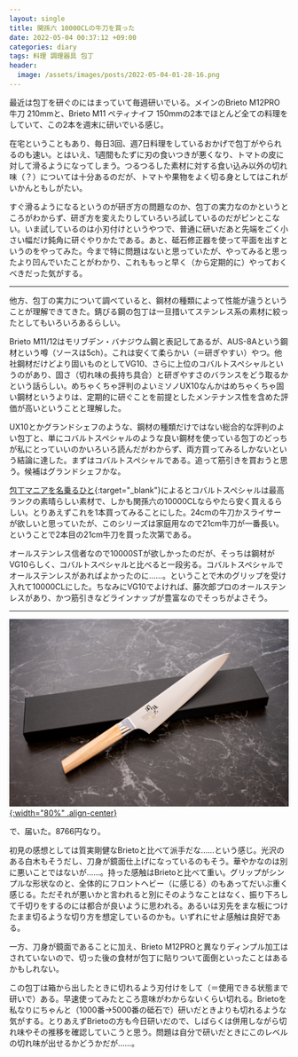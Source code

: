 ```yaml
---
layout: single
title: 関孫六 10000CLの牛刀を買った
date: 2022-05-04 00:37:12 +09:00
categories: diary
tags: 料理 調理器具 包丁
header:
  image: /assets/images/posts/2022-05-04-01-28-16.png
---
```


最近は包丁を研ぐのにはまっていて毎週研いでいる。メインのBrieto M12PRO 牛刀 210mmと、Brieto M11 ペティナイフ 150mmの2本でほとんど全ての料理をしていて、この2本を週末に研いでいる感じ。

在宅ということもあり、毎日3回、週7日料理をしているおかげで包丁がやられるのも速い。とはいえ、1週間もたずに刃の食いつきが悪くなり、トマトの皮に対して滑るようになってしまう。つるつるした素材に対する食い込み以外の切れ味（？）については十分あるのだが、トマトや果物をよく切る身としてはこれがいかんともしがたい。

すぐ滑るようになるというのが研ぎ方の問題なのか、包丁の実力なのかというところがわからず、研ぎ方を変えたりしていろいろ試しているのだがピンとこない。いま試しているのは小刃付けというやつで、普通に研いだあと先端をごく小さい幅だけ鈍角に研ぐやりかたである。あと、砥石修正器を使って平面を出すというのをやってみた。今まで特に問題はないと思っていたが、やってみると思ったより凹んでいたことがわかり、これももっと早く（から定期的に）やっておくべきだった気がする。

----

他方、包丁の実力について調べていると、鋼材の種類によって性能が違うということが理解できてきた。錆びる鋼の包丁は一旦措いてステンレス系の素材に絞ったとしてもいろいろあるらしい。

Brieto M11/12はモリブデン・バナジウム鋼と表記してあるが、AUS-8Aという鋼材という噂（ソースは5ch）。これは安くて柔らかい（＝研ぎやすい）やつ。他社鋼材だけどより固いものとしてVG10、さらに上位のコバルトスペシャルというのがあり、固さ（切れ味の長持ち具合）と研ぎやすさのバランスをどう取るかという話らしい。めちゃくちゃ評判のよいミソノUX10なんかはめちゃくちゃ固い鋼材というよりは、定期的に研ぐことを前提としたメンテナンス性を含めた評価が高いということと理解した。

UX10とかグランドシェフのような、鋼材の種類だけではない総合的な評判のよい包丁と、単にコバルトスペシャルのような良い鋼材を使っている包丁のどっちが私にとっていいのかいろいろ読んだがわからず、両方買ってみるしかないという結論に達した。まずはコバルトスペシャルである。追って筋引きを買おうと思う。候補はグランドシェフかな。

[包丁マニアを名乗るひと](https://modama.net/knife/kai_10000cl_00.html){:target="_blank"}によるとコバルトスペシャルは最高ランクの素晴らしい素材で、しかも関孫六の10000CLならやたら安く買えるらしい。とりあえずこれを1本買ってみることにした。24cmの牛刀かスライサーが欲しいと思っていたが、このシリーズは家庭用なので21cm牛刀が一番長い。ということで2本目の21cm牛刀を買った次第である。

オールステンレス信者なので10000STが欲しかったのだが、そっちは鋼材がVG10らしく、コバルトスペシャルと比べると一段劣る。コバルトスペシャルでオールステンレスがあればよかったのに……。ということで木のグリップを受け入れて10000CLにした。ちなみにVG10でよければ、藤次郎プロのオールステンレスがあり、かつ筋引きなどラインナップが豊富なのでそっちがよさそう。

----

[![](/assets/images/posts/2022-05-04-01-28-16.png){:width="80%" .align-center} ](/assets/images/posts/2022-05-04-01-28-16.png)

で、届いた。8766円なり。

初見の感想としては質実剛健なBrietoと比べて派手だな……という感じ。光沢のある白木もそうだし、刀身が鏡面仕上げになっているのもそう。華やかなのは別に悪いことではないが……。持った感触はBrietoと比べて重い。グリップがシンプルな形状なのと、全体的にフロントヘビー（に感じる）のもあってだいぶ重く感じる。ただそれが悪いかと言われると別にそのようなことはなく、振り下ろして千切りをするのには都合が良いように思われる。あるいは刃先をまな板につけたまま切るような切り方を想定しているのかも。いずれにせよ感触は良好である。

一方、刀身が鏡面であることに加え、Brieto M12PROと異なりディンプル加工はされていないので、切った後の食材が包丁に貼りついて面倒といったことはあるかもしれない。

この包丁は箱から出したときに切れるよう刃付けをして（＝使用できる状態まで研いで）ある。早速使ってみたところ意味がわからないくらい切れる。Brietoを私なりにちゃんと（1000番→5000番の砥石で）研いだときよりも切れるような気がする。とりあえずBrietoの方も今日研いだので、しばらくは併用しながら切れ味やその推移を確認していこうと思う。問題は自分で研いだときにこのレベルの切れ味が出せるかどうかだが……。

